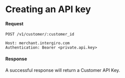 # Creating an API key
#### Request
```{1}
POST /v1/customer/:customer_id

Host: merchant.intergiro.com
Authentication: Bearer <private.api.key>
```
#### Response
A successful response will return a Customer API Key.

